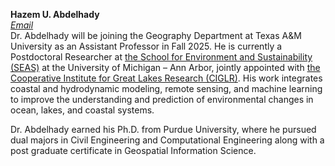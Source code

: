 **Hazem U. Abdelhady**<br>
*[Email](mailto:huhady@tamu.edu)*<br>
Dr. Abdelhady will be joining the Geography Department at Texas A&M University as an Assistant Professor in Fall 2025.
He is currently a Postdoctoral Researcher at [the School for Environment and Sustainability (SEAS)](https://seas.umich.edu/research/faculty/hazem-abdelhady) at the University of Michigan – Ann Arbor, jointly appointed with [the Cooperative Institute for Great Lakes Research (CIGLR)](https://ciglr.seas.umich.edu/opportunities/postdoctoral-fellowships/hazem-abdelhady/). His work integrates coastal and hydrodynamic modeling, remote sensing, and machine learning to improve the understanding and prediction of environmental changes in ocean, lakes, and coastal systems.

Dr. Abdelhady earned his Ph.D. from Purdue University, where he pursued dual majors in Civil Engineering and Computational Engineering along with a post graduate certificate in Geospatial Information Science.
